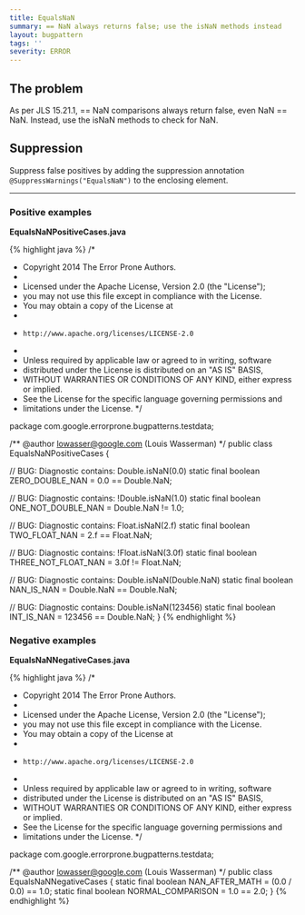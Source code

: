 ```yaml
---
title: EqualsNaN
summary: == NaN always returns false; use the isNaN methods instead
layout: bugpattern
tags: ''
severity: ERROR
---
```


<!--
*** AUTO-GENERATED, DO NOT MODIFY ***
To make changes, edit the @BugPattern annotation or the explanation in docs/bugpattern.
-->


## The problem
As per JLS 15.21.1, == NaN comparisons always return false, even NaN == NaN.
Instead, use the isNaN methods to check for NaN.

## Suppression
Suppress false positives by adding the suppression annotation `@SuppressWarnings("EqualsNaN")` to the enclosing element.

----------

### Positive examples
__EqualsNaNPositiveCases.java__

{% highlight java %}
/*
 * Copyright 2014 The Error Prone Authors.
 *
 * Licensed under the Apache License, Version 2.0 (the "License");
 * you may not use this file except in compliance with the License.
 * You may obtain a copy of the License at
 *
 *     http://www.apache.org/licenses/LICENSE-2.0
 *
 * Unless required by applicable law or agreed to in writing, software
 * distributed under the License is distributed on an "AS IS" BASIS,
 * WITHOUT WARRANTIES OR CONDITIONS OF ANY KIND, either express or implied.
 * See the License for the specific language governing permissions and
 * limitations under the License.
 */

package com.google.errorprone.bugpatterns.testdata;

/** @author lowasser@google.com (Louis Wasserman) */
public class EqualsNaNPositiveCases {

  // BUG: Diagnostic contains: Double.isNaN(0.0)
  static final boolean ZERO_DOUBLE_NAN = 0.0 == Double.NaN;

  // BUG: Diagnostic contains: !Double.isNaN(1.0)
  static final boolean ONE_NOT_DOUBLE_NAN = Double.NaN != 1.0;

  // BUG: Diagnostic contains: Float.isNaN(2.f)
  static final boolean TWO_FLOAT_NAN = 2.f == Float.NaN;

  // BUG: Diagnostic contains: !Float.isNaN(3.0f)
  static final boolean THREE_NOT_FLOAT_NAN = 3.0f != Float.NaN;

  // BUG: Diagnostic contains: Double.isNaN(Double.NaN)
  static final boolean NAN_IS_NAN = Double.NaN == Double.NaN;

  // BUG: Diagnostic contains: Double.isNaN(123456)
  static final boolean INT_IS_NAN = 123456 == Double.NaN;
}
{% endhighlight %}

### Negative examples
__EqualsNaNNegativeCases.java__

{% highlight java %}
/*
 * Copyright 2014 The Error Prone Authors.
 *
 * Licensed under the Apache License, Version 2.0 (the "License");
 * you may not use this file except in compliance with the License.
 * You may obtain a copy of the License at
 *
 *     http://www.apache.org/licenses/LICENSE-2.0
 *
 * Unless required by applicable law or agreed to in writing, software
 * distributed under the License is distributed on an "AS IS" BASIS,
 * WITHOUT WARRANTIES OR CONDITIONS OF ANY KIND, either express or implied.
 * See the License for the specific language governing permissions and
 * limitations under the License.
 */

package com.google.errorprone.bugpatterns.testdata;

/** @author lowasser@google.com (Louis Wasserman) */
public class EqualsNaNNegativeCases {
  static final boolean NAN_AFTER_MATH = (0.0 / 0.0) == 1.0;
  static final boolean NORMAL_COMPARISON = 1.0 == 2.0;
}
{% endhighlight %}

